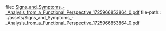 file:: [Signs_and_Symptoms_-_Analysis_from_a_Functional_Perspective_1725966853864_0.pdf](../assets/Signs_and_Symptoms_-_Analysis_from_a_Functional_Perspective_1725966853864_0.pdf)
file-path:: ../assets/Signs_and_Symptoms_-_Analysis_from_a_Functional_Perspective_1725966853864_0.pdf

